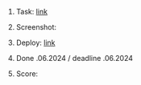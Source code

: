 1. Task: [link]()
2. Screenshot:

3. Deploy: [link]()
4. Done .06.2024 / deadline .06.2024
5. Score:
